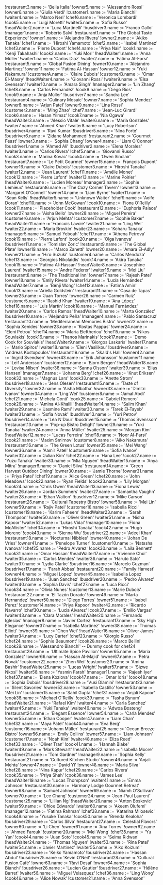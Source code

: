 !restaurant3.name := 'Bella Italia'
!owner5.name := 'Alessandro Rossi'
!owner6.name := 'Giulia Verdi'
!customer1.name := 'Maria Bianchi'
!waiter4.name := 'Marco Neri'
!chef6.name := 'Veronica Lombardi'
!cook5.name := 'Luigi Moretti'
!waiter5.name := 'Sofia Russo'
!headWaiter2.name := 'Luca Martinelli'
!busdriver3.name := 'Franco Gallo'
!manager1.name := 'Roberto Salvi'
!restaurant1.name := 'The Global Taste Experience'
!owner1.name := 'Alejandro Rivera'
!owner2.name := 'Akiko Tanaka'
!chef1.name := 'Hiroshi Yamamoto'
!chef2.name := 'Isabel Martinez'
!chef3.name := 'Pierre Dupont'
!chef4.name := 'Priya Nair'
!cook1.name := 'Kenji Takahashi'
!cook2.name := 'Yuki Mori'
!headWaiter1.name := 'Anna Müller'
!waiter1.name := 'Carlos Diaz'
!waiter2.name := 'Fatima Al-Farsi'
!restaurant5.name := 'Global Fusion Dining'
!owner10.name := 'Alejandro Martinez'
!owner11.name := 'Fatima Al-Hassan'
!owner12.name := 'Yuki Nakamura'
!customerA.name := 'Claire Dubois'
!customerB.name := 'Omar El-Masry'
!headWaiter4.name := 'Giovanni Rossi'
!waiter9.name := 'Elsa Svensson'
!waiter10.name := 'Amara Singh'
!manager2.name := 'Lin Zhang'
!chef8.name := 'Carlos Fernandez'
!cook8.name := 'Diego Rios'
!cook9.name := 'Anja Müller'
!busdriver7.name := 'Sandra Lee'
!restaurant4.name := 'Culinary Mosaic'
!owner7.name := 'Sophia Mendez'
!owner8.name := 'Arjun Patel'
!owner9.name := 'Lina Rossi'
!customer2.name := 'Ming Zhao'
!chef7.name := 'Jean-Luc Girard'
!cook6.name := 'Hasan Yilmaz'
!cook7.name := 'Nia Ogawa'
!headWaiter3.name := 'Alessio Vitale'
!waiter6.name := 'Maria Gonzales'
!waiter7.name := 'Ahmed Khan'
!waiter8.name := 'Lucy Robertson'
!busdriver4.name := 'Ravi Kumar'
!busdriver5.name := 'Nina Forte'
!busdriver6.name := 'Zidane Mohammed'
!restaurant2.name := 'Gourmet Feast'
!owner3.name := 'Sophia Chang'
!owner4.name := 'Liam O\'Connor'
!busdriver1.name := 'Ahmed Ali'
!busdriver2.name := 'Elena Morales'
!waiter3.name := 'Carlos Rivera'
!chef5.name := 'Giovanni Russo'
!cook3.name := 'Marina Kovac'
!cook4.name := 'Owen Sinclair'
!restaurant7.name := 'Le Petit Gourmet'
!owner15.name := 'François Dupont'
!owner16.name := 'Claire Dubois'
!customer3.name := 'Hiroshi Tanaka'
!waiter12.name := 'Jean Laurent'
!chef11.name := 'Amélie Monet'
!cook12.name := 'Pierre Lafont'
!waiter13.name := 'Marine Poirier'
!headWaiter6.name := 'Lucien Moreau'
!manager3.name := 'Sophie Lemieux'
!restaurant6.name := 'The Cozy Corner Tavern'
!owner13.name := 'Margaret O\'Connell'
!owner14.name := 'Liam Byrne'
!waiter11.name := 'Sean Kelly'
!headWaiter5.name := 'Unknown Waiter'
!chef9.name := 'Aoife Doran'
!chef10.name := 'John McGowan'
!cook10.name := 'Fiona O\'Reilly'
!cook11.name := 'Placeholder Cook'
!restaurant12.name := 'Euphoria Palace'
!owner27.name := 'Aisha Bello'
!owner28.name := 'Miguel Pereira'
!customer6.name := 'Arjun Mehta'
!customer7.name := 'Sophie Baker'
!headWaiter11.name := 'Francois Lavoie'
!waiter21.name := 'Ling Wei'
!waiter22.name := 'Maria Brovkin'
!waiter23.name := 'Koharu Tanaka'
!manager5.name := 'Samuel Yeboah'
!chef17.name := 'Athena Petrova'
!cook19.name := 'Pierre Lafont'
!cook20.name := 'Olga Ivanova'
!busdriver11.name := 'Tomislav Zoric'
!restaurant9.name := 'The Global Plate'
!owner19.name := 'Marco Zanetti'
!owner20.name := 'Amara El-Adly'
!owner21.name := 'Hiro Suzuki'
!customer4.name := 'Carlos Mendoza'
!chef13.name := 'Georgios Nikolaidis'
!cook14.name := 'Akira Tanaka'
!cook15.name := 'Fatima Al-Hassan'
!headWaiter8.name := 'Josephine Laurent'
!waiter15.name := 'Andre Federer'
!waiter16.name := 'Mei Liu'
!restaurant8.name := 'The Traditional Inn'
!owner17.name := 'Rajesh Patel'
!owner18.name := 'Emily Rivera'
!waiter14.name := 'Lucía Hernández'
!headWaiter7.name := 'Benji Wong'
!chef12.name := 'Fatima Amin'
!cook13.name := 'Ariella Goldstein'
!restaurant11.name := 'Casa de Tapas'
!owner25.name := 'Juan Torres'
!owner26.name := 'Carmen Ruiz'
!customer5.name := 'Rashid Khan'
!waiter19.name := 'Ana López'
!chef16.name := 'Luis Martín'
!cook18.name := 'Manuel Fernández'
!waiter20.name := 'Carlos Ramos'
!headWaiter10.name := 'Marta González'
!busdriver10.name := 'Alejandro Peña'
!manager4.name := 'Pablo Santacruz'
!restaurant10.name := 'Mediterranean Memories Bistro'
!owner22.name := 'Sophia Xenides'
!owner23.name := 'Kostas Pappas'
!owner24.name := 'Eleni Petrou'
!chef14.name := 'Maria Eleftheriou'
!chef15.name := 'Nikos Souvlakis'
!cook16.name := 'Thanos Marinakis'
!cook17.name := 'Demo Cook for Souvlakis'
!headWaiter9.name := 'Giorgos Laskaris'
!waiter17.name := 'Mario Spiros'
!waiter18.name := 'Eleni Vasilikou'
!busdriver9.name := 'Andreas Kostopoulos'
!restaurant19.name := 'Skald\'s Hall'
!owner42.name := 'Ingrid Svendsen'
!owner43.name := 'Erik Johansson'
!customer11.name := 'Leif Andersson'
!customer12.name := 'Bjorn Bergen'
!headWaiter18.name := 'Lovisa Nilsen'
!waiter38.name := 'Sanna Olsson'
!waiter39.name := 'Elias Hansen'
!manager7.name := 'Johanna Berg'
!chef26.name := 'Knut Eriksen'
!cook32.name := 'Magnus Lars'
!cook33.name := 'Anette Strom'
!busdriver18.name := 'Jens Olesen'
!restaurant15.name := 'Taste of Diversity'
!owner32.name := 'Aisha Mbatha'
!owner33.name := 'Dimitri Ivanov'
!owner34.name := 'Ling Wei'
!customer8.name := 'Jamal Abdi'
!chef21.name := 'Michela Conti'
!cook25.name := 'Gabriel Romero'
!cook26.name := 'Amina Al-Khalili'
!headWaiter14.name := 'Salim Khan'
!waiter29.name := 'Jasmine Rami'
!waiter30.name := 'Tarek El-Tayeb'
!waiter31.name := 'Sofia Novak'
!busdriver13.name := 'Yuri Petrov'
!busdriver14.name := 'Lëa N\'Dour'
!busdriver15.name := 'Thomas Svensson'
!restaurant13.name := 'Pop-up Bistro Delight'
!owner29.name := 'Yuki Tanaka'
!waiter24.name := 'Anna Müller'
!waiter25.name := 'Morgan Kim'
!headWaiter12.name := 'Lucas Ferreira'
!chef18.name := 'Noor Al-Farsi'
!cook21.name := 'Maxim Smirnov'
!customer8.name := 'Aiko Nakamura'
!restaurant16.name := 'The Green Lotus'
!owner35.name := 'Mei Wang'
!owner36.name := 'Aamir Patel'
!customer9.name := 'Sofia Ivanov'
!waiter32.name := 'Julian Kim'
!chef22.name := 'Hana Lee'
!cook27.name := 'Yuzu Tanaka'
!waiter33.name := 'Mia Nguyen'
!headWaiter15.name := 'Anya Mitra'
!manager6.name := 'Daniel Silva'
!restaurant14.name := 'Green Harvest Outdoor Dining'
!owner30.name := 'Jamie Thorne'
!owner31.name := 'Priya Patel'
!chef19.name := 'Alice Green'
!chef20.name := 'John Meadows'
!cook22.name := 'Ryan Fields'
!cook23.name := 'Lily Morgan'
!cook24.name := 'Chris Owen'
!headWaiter13.name := 'Fiona Lewis'
!waiter26.name := 'Jordan Summers'
!waiter27.name := 'Samantha Vaughn'
!waiter28.name := 'Ethan Walton'
!busdriver12.name := 'Mike Carson'
!restaurant26.name := 'Cultural Tapestry Bistro'
!owner58.name := 'Mei Lin'
!owner59.name := 'Rajiv Patel'
!customer18.name := 'Isabella Ricci'
!customer19.name := 'Karim Faheem'
!headWaiter23.name := 'Sarah Thompson'
!waiter50.name := 'Oliver Green'
!waiter51.name := 'Nisha Kapoor'
!waiter52.name := 'Lukas Vidal'
!manager10.name := 'Fiona McAllister'
!chef34.name := 'Hiroshi Tanaka'
!cook42.name := 'Hugo Moreno'
!cook43.name := 'Sienna Wu'
!busdriver22.name := 'Adeel Khan'
!restaurant18.name := 'Nocturnal Nibbles'
!owner40.name := 'Johan De Vries'
!owner41.name := 'Penelope Turner'
!customer10.name := 'Natasha Ivanova'
!chef25.name := 'Pedro Alvarez'
!cook30.name := 'Laila Bennett'
!cook31.name := 'Omar Hassan'
!headWaiter17.name := 'Vivienne Choi'
!waiter35.name := 'Carlos Mendes'
!waiter36.name := 'Haruto Sato'
!waiter37.name := 'Lydia Clarke'
!busdriver16.name := 'Marcelo Guzman'
!busdriver17.name := 'Farah Abbas'
!restaurant20.name := 'Family Harvest'
!owner44.name := 'Miguel Lopez'
!owner45.name := 'Isabella Lopez'
!busdriver19.name := 'Juan Sanchez'
!busdriver20.name := 'Pedro Alvarez'
!waiter40.name := 'Sophia Davis'
!chef27.name := 'Luca Ricci'
!cook34.name := 'Olivia Nunes'
!customer13.name := 'Marie Dubois'
!restaurant22.name := 'El Tazón Dorado'
!owner49.name := 'Marta Hernandez'
!owner50.name := 'Diego Torres'
!owner51.name := 'Isabel Perez'
!customer14.name := 'Priya Kapoor'
!waiter42.name := 'Ricardo Navarro'
!chef30.name := 'Lucia Alvarez'
!cook37.name := 'Emilio Vargas'
!waiter43.name := 'Clara Morales'
!headWaiter20.name := 'Fernando Iglesias'
!manager8.name := 'Javier Cortez'
!restaurant17.name := 'Sky High Elegance'
!owner37.name := 'Isabella Martinez'
!owner38.name := 'Thomas Elliott'
!owner39.name := 'Chen Wei'
!headWaiter16.name := 'Oliver James'
!waiter34.name := 'Lucy Carter'
!chef23.name := 'Giorgio Russo'
!chef24.name := 'Sophie Beaumont'
!cook28.name := 'Marco Bellini'
!cook29.name := 'Alessandro Bianchi'  -- Dummy cook for chef24
!restaurant29.name := 'Ultimate Spice Pavilion'
!owner65.name := 'Maria Gonzalez'
!owner66.name := 'Hassan Al-Majid'
!owner67.name := 'Petra Novak'
!customer22.name := 'Zhen Wei'
!customer23.name := 'Amina Bashir'
!headWaiter25.name := 'Lucas Wright'
!waiter57.name := 'Sizwe Nkosi'
!waiter58.name := 'Yasmin Farah'
!manager11.name := 'Rajesh Iyer'
!chef37.name := 'Elena Kozlova'
!cook47.name := 'Omar Idris'
!cook48.name := 'Sophia Dubois'
!busdriver28.name := 'Vusi Dlamini'
!restaurant23.name := 'Silent Savories'
!owner52.name := 'Isabella Castillo'
!owner53.name := 'Mei Lin'
!customer15.name := 'Sahil Gupta'
!chef31.name := 'Anjali Kapoor'
!cook38.name := 'Michael O\'Reilly'
!cook39.name := 'Tasha Bynum'
!headWaiter21.name := 'Rafael Kim'
!waiter44.name := 'Carla Sanchez'
!waiter45.name := 'Yuki Tanaka'
!waiter46.name := 'Adwoa Boateng'
!restaurant24.name := 'Elegant Essence'
!owner54.name := 'Carla Mendes'
!owner55.name := 'Ethan Cooper'
!waiter47.name := 'Liam Chan'
!chef32.name := 'Maya Patel'
!cook40.name := 'Eva Berg'
!customer16.name := 'Johann Müller'
!restaurant25.name := 'Ocean Breeze Bistro'
!owner56.name := 'Emily Collins'
!owner57.name := 'Liam Johnson'
!customer17.name := 'Noah Kim'
!waiter48.name := 'Eliza Reed'
!chef33.name := 'Oliver Tran'
!cook41.name := 'Hannah Blake'
!waiter49.name := 'Mark Stewart'
!headWaiter22.name := 'Isabella Moore'
!busdriver21.name := 'Tom Gardner'
!manager9.name := 'Sophia Kelly'
!restaurant21.name := 'Cultured Kitchen Studio'
!owner46.name := 'Anjali Mehta'
!owner47.name := 'David Yi'
!owner48.name := 'Maria Silva'
!chef28.name := 'Nina Kapur'
!chef29.name := 'Carlos Rivera'
!cook35.name := 'Priya Shah'
!cook36.name := 'James Lee'
!headWaiter19.name := 'Lucas Thompson'
!waiter41.name := 'Emma Johnson'
!restaurant30.name := 'Harmony Lodge Gourmet Retreat'
!owner68.name := 'Samuel Johnson'
!owner69.name := 'Niamh O'Sullivan'
!owner70.name := 'Lee Chang'
!customer24.name := 'Jean-Paul Laurent'
!customer25.name := 'Lillian Ng'
!headWaiter26.name := 'Anton Boskovic'
!waiter59.name := 'Chloe Edwards'
!waiter60.name := 'Akeem Olufemi'
!manager12.name := 'Fatima Rahman'
!chef38.name := 'Katarina Milosevic'
!cook49.name := 'Yusuke Tanaka'
!cook50.name := 'Brenda Kealoha'
!busdriver29.name := 'Carlos Silva'
!restaurant27.name := 'Celestial Flavors'
!owner60.name := 'Li Chen'
!owner61.name := 'Ana Torres'
!owner62.name := 'Ahmed Farouk'
!customer20.name := 'Mei Wong'
!chef35.name := 'Yu Yan'
!cook44.name := 'Juan Soto'
!cook45.name := 'Selma Ridwan'
!headWaiter24.name := 'Thomas Nguyen'
!waiter53.name := 'Rina Patel'
!waiter54.name := 'Javier Martinez'
!waiter55.name := 'Aiko Koizumi'
!busdriver23.name := 'Keiko Yamamoto'
!busdriver24.name := 'Hassan Abdul'
!busdriver25.name := 'Kevin O\'Neil'
!restaurant28.name := 'Cultural Fusion Café'
!owner63.name := 'Ravi Desai'
!owner64.name := 'Sophia Bianchi'
!busdriver26.name := 'Lucien Gautier'
!busdriver27.name := 'Hélène Barret'
!waiter56.name := 'Miguel Velasquez'
!chef36.name := 'Ling Wong'
!cook46.name := 'Alice Nowak'
!customer21.name := 'Anna Svensson'
